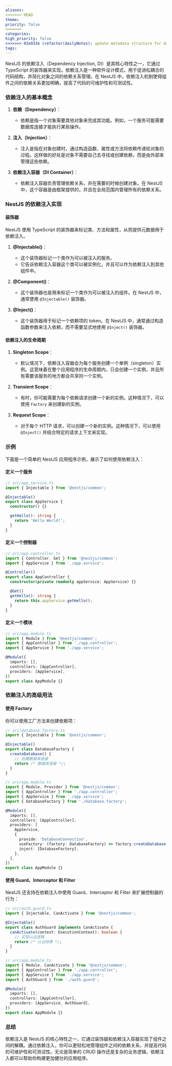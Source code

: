 ```yaml
---
aliases: 
<<<<<<< HEAD
theme: 
priority: false
=======
categories: 
high_priority: false
>>>>>>> 93a933e (refactor(dailyNotes): update metadata structure for daily notes)
tags:
---
```

NestJS 的依赖注入（Dependency Injection, DI）是其核心特性之一，它通过 TypeScript 的装饰器来实现。依赖注入是一种软件设计模式，用于促进松耦合的代码结构，并简化对象之间的依赖关系管理。在 NestJS 中，依赖注入机制使得组件之间的依赖关系更加明确，提高了代码的可维护性和可测试性。

### 依赖注入的基本概念

1. **依赖（Dependency）**：
   - 依赖是指一个对象需要其他对象来完成其功能。例如，一个服务可能需要数据库连接才能执行某些操作。

2. **注入（Injection）**：
   - 注入是指在对象创建时，通过构造函数、属性或方法将依赖传递给对象的过程。这样做的好处是对象不需要自己去寻找或创建依赖，而是由外部来管理这些依赖。

3. **依赖注入容器（DI Container）**：
   - 依赖注入容器负责管理依赖关系，并在需要的时候创建对象。在 NestJS 中，这个容器是由框架提供的，并且在全局范围内管理所有的依赖关系。

### NestJS 的依赖注入实现

#### 装饰器

NestJS 使用 TypeScript 的装饰器来标记类、方法和属性，从而提供元数据用于依赖注入。

1. **@Injectable()**：
   - 这个装饰器标记一个类作为可以被注入的服务。
   - 它告诉依赖注入容器这个类可以被实例化，并且可以作为依赖注入到其他组件中。

2. **@Component()**：
   - 这个装饰器也是用来标记一个类作为可以被注入的组件。在 NestJS 中，通常使用 `@Injectable()` 装饰器。

3. **@Inject()**：
   - 这个装饰器用于标记一个依赖项的 token。在 NestJS 中，通常通过构造函数参数来注入依赖，而不需要显式地使用 `@Inject()` 装饰器。

#### 依赖注入的生命周期

1. **Singleton Scope**：
   - 默认情况下，依赖注入容器会为每个服务创建一个单例（singleton）实例。这意味着在整个应用程序的生命周期内，只会创建一个实例，并且所有需要该服务的地方都会共享同一个实例。

2. **Transient Scope**：
   - 有时，你可能需要为每个依赖请求创建一个新的实例。这种情况下，可以使用 `Factory` 来创建新的实例。

3. **Request Scope**：
   - 对于每个 HTTP 请求，可以创建一个新的实例。这种情况下，可以使用 `@Inject()` 并结合特定的请求上下文来实现。

### 示例

下面是一个简单的 NestJS 应用程序示例，展示了如何使用依赖注入：

#### 定义一个服务

```typescript
// src/app.service.ts
import { Injectable } from '@nestjs/common';

@Injectable()
export class AppService {
  constructor() {}

  getHello(): string {
    return 'Hello World!';
  }
}
```

#### 定义一个控制器

```typescript
// src/app.controller.ts
import { Controller, Get } from '@nestjs/common';
import { AppService } from './app.service';

@Controller()
export class AppController {
  constructor(private readonly appService: AppService) {}

  @Get()
  getHello(): string {
    return this.appService.getHello();
  }
}
```

#### 定义一个模块

```typescript
// src/app.module.ts
import { Module } from '@nestjs/common';
import { AppController } from './app.controller';
import { AppService } from './app.service';

@Module({
  imports: [],
  controllers: [AppController],
  providers: [AppService],
})
export class AppModule {}
```

### 依赖注入的高级用法

#### 使用 Factory

你可以使用工厂方法来创建依赖项：

```typescript
// src/database.factory.ts
import { Injectable } from '@nestjs/common';

@Injectable()
export class DatabaseFactory {
  createDatabase() {
    // 创建数据库连接
    return /* 数据库连接 */;
  }
}

// src/app.module.ts
import { Module, Provider } from '@nestjs/common';
import { AppController } from './app.controller';
import { AppService } from './app.service';
import { DatabaseFactory } from './database.factory';

@Module({
  imports: [],
  controllers: [AppController],
  providers: [
    AppService,
    {
      provide: 'DatabaseConnection',
      useFactory: (factory: DatabaseFactory) => factory.createDatabase(),
      inject: [DatabaseFactory],
    },
  ],
})
export class AppModule {}
```

#### 使用 Guard、Interceptor 和 Filter

NestJS 还支持在依赖注入中使用 Guard、Interceptor 和 Filter 来扩展控制器的行为：

```typescript
// src/auth.guard.ts
import { Injectable, CanActivate } from '@nestjs/common';

@Injectable()
export class AuthGuard implements CanActivate {
  canActivate(context: ExecutionContext): boolean {
    // 实现认证逻辑
    return /* 认证结果 */;
  }
}

// src/app.module.ts
import { Module, CanActivate } from '@nestjs/common';
import { AppController } from './app.controller';
import { AppService } from './app.service';
import { AuthGuard } from './auth.guard';

@Module({
  imports: [],
  controllers: [AppController],
  providers: [AppService, AuthGuard],
})
export class AppModule {}
```

### 总结

依赖注入是 NestJS 的核心特性之一，它通过装饰器和依赖注入容器实现了组件之间的解耦。通过依赖注入，你可以更轻松地管理组件之间的依赖关系，并提高代码的可维护性和可测试性。无论是简单的 CRUD 操作还是复杂的业务逻辑，依赖注入都可以帮助你构建更加健壮的应用程序。